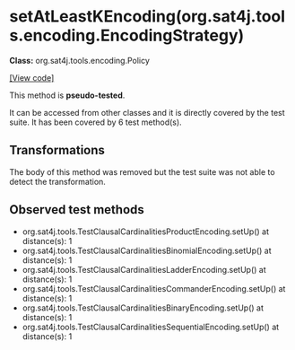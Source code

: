 # setAtLeastKEncoding(org.sat4j.tools.encoding.EncodingStrategy)

**Class:** org.sat4j.tools.encoding.Policy

[[View code]](https://gitlab.ow2.org/sat4j/sat4j/blob/09e9173e400ea6c1794354ca54c36607c53391ff/org.sat4j.core/src/main/java//org/sat4j/tools/encoding/Policy.java#L176)

This method is **pseudo-tested**.


It can be accessed from other classes and it is directly covered by the test suite. 
It has been covered by 6 test method(s).

## Transformations

The body of this method was removed but the test suite was not able to detect the transformation.



## Observed test methods

* org.sat4j.tools.TestClausalCardinalitiesProductEncoding.setUp() at distance(s): 1
* org.sat4j.tools.TestClausalCardinalitiesBinomialEncoding.setUp() at distance(s): 1
* org.sat4j.tools.TestClausalCardinalitiesLadderEncoding.setUp() at distance(s): 1
* org.sat4j.tools.TestClausalCardinalitiesCommanderEncoding.setUp() at distance(s): 1
* org.sat4j.tools.TestClausalCardinalitiesBinaryEncoding.setUp() at distance(s): 1
* org.sat4j.tools.TestClausalCardinalitiesSequentialEncoding.setUp() at distance(s): 1

